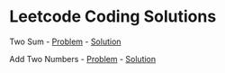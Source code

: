 # Leetcode Coding Solutions

Two Sum - [Problem](https://leetcode.com/problems/two-sum) - [Solution](https://github.com/v1n337/leetcode/tree/master/two-sum/src/ca/uwaterloo)

Add Two Numbers - [Problem](https://leetcode.com/problems/add-two-numbers) - [Solution](https://github.com/v1n337/leetcode/tree/master/add-two-numbers/src/ca/uwaterloo)
